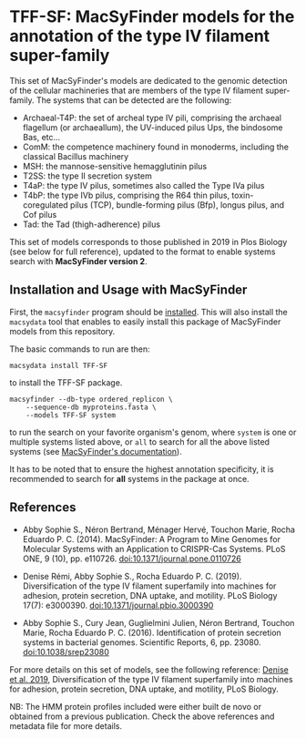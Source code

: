 # TFF-SF: MacSyFinder models for the annotation of the type IV filament super-family

This set of MacSyFinder's models are dedicated to the genomic detection of the cellular machineries that are members of the type IV filament super-family. 
The systems that can be detected are the following: 

- Archaeal-T4P: the set of archeal type IV pili, comprising the archaeal flagellum (or archaeallum), the UV-induced pilus Ups, the bindosome Bas, etc... 
- ComM: the competence machinery found in monoderms, including the classical Bacillus machinery
- MSH: the mannose-sensitive hemagglutinin pilus
- T2SS: the type II secretion system 
- T4aP: the type IV pilus, sometimes also called the Type IVa pilus
- T4bP: the type IVb pilus, comprising the R64 thin pilus, toxin-coregulated pilus (TCP), bundle-forming pilus (Bfp), longus pilus, and Cof pilus
- Tad: the Tad (thigh-adherence) pilus


This set of models corresponds to those published in 2019 in Plos Biology (see below for full reference), updated to the format to enable systems search with **MacSyFinder version 2**.

## Installation and Usage with MacSyFinder

First, the `macsyfinder` program should be [installed](http://macsyfinder.readthedocs.io/en/latest/). This will also install the `macsydata` tool that enables to easily install this package of MacSyFinder models from this repository. 


The basic commands to run are then:

    macsydata install TFF-SF


to install the TFF-SF package. 

    macsyfinder --db-type ordered_replicon \
		--sequence-db myproteins.fasta \
		--models TFF-SF system 		


to run the search on your favorite organism's genom, where `system` is one or multiple systems listed above, or `all` to search for all the above listed systems
(see [MacSyFinder's documentation](http://macsyfinder.readthedocs.io/en/latest/)). 


It has to be noted that to ensure the highest annotation specificity, it is recommended to search for **all** systems in the package at once. 


## References

- Abby Sophie S., Néron Bertrand, Ménager Hervé, Touchon Marie, Rocha Eduardo P. C.
  (2014).
  MacSyFinder: A Program to Mine Genomes for Molecular Systems with an Application to CRISPR-Cas Systems.
  PLoS ONE, 9 (10), pp. e110726.
  [doi:10.1371/journal.pone.0110726](http://dx.doi.org/10.1371/journal.pone.0110726)


- Denise Rémi, Abby Sophie S., Rocha Eduardo P. C. (2019). 
  Diversification of the type IV filament superfamily into machines for adhesion, protein secretion, DNA uptake, and motility.
  PLoS Biology 17(7): e3000390.
  [doi:10.1371/journal.pbio.3000390](https://doi.org/10.1371/journal.pbio.3000390)
  

- Abby Sophie S., Cury Jean, Guglielmini Julien, Néron Bertrand, Touchon Marie, Rocha Eduardo P. C.
  (2016).
  Identification of protein secretion systems in bacterial genomes.
  Scientific Reports, 6, pp. 23080.
  [doi:10.1038/srep23080](http://dx.doi.org/10.1038/srep23080)

For more details on this set of models, see the following reference: [Denise et al. 2019](https://doi.org/10.1371/journal.pbio.3000390), Diversification of the type IV filament superfamily into machines for adhesion, protein secretion, DNA uptake, and motility, PLoS Biology. 

NB: The HMM protein profiles included were either built de novo or obtained from a previous publication. Check the above references and metadata file for more details.
